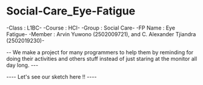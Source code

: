# Social-Care_Eye-Fatigue
-Class : L1BC-
-Course : HCI-
-Group : Social Care-
-FP Name : Eye Fatigue-
-Member : Arvin Yuwono (2502009721), and C. Alexander Tjiandra (2502019230)-


-- We make a project for many programmers to help them by reminding for doing their activities and others stuff instead of just staring at the monitor all day long. ---

----  Let's see our sketch here !!  ----
